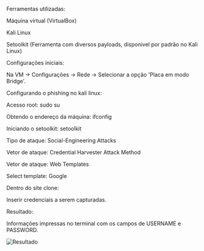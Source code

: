 Ferramentas utilizadas:

Máquina virtual (VirtualBox)

Kali Linux

Setoolkit (Ferramenta com diversos payloads, disponivel por padrão no Kali Linux)

Configurações iniciais:

 Na VM -> Configurações -> Rede -> Selecionar a opção 'Placa em modo Bridge'.
 
Configurando o phishing no kali linux:

Acesso root: sudo su

Obtendo o endereço da máquina: ifconfig

Iniciando o setoolkit: setoolkit

Tipo de ataque: Social-Engineering Attacks

Vetor de ataque: Credential Harvester Attack Method

Vetor de ataque: Web Templates

Select template: Google

Dentro do site clone:

Inserir credenciais a serem capturadas.

Resultado:

Informações impressas no terminal com os campos de USERNAME e PASSWORD.

![Resultado](https://github.com/user-attachments/assets/6234ac2f-dd93-4346-bac7-b3c4393b91a3)
